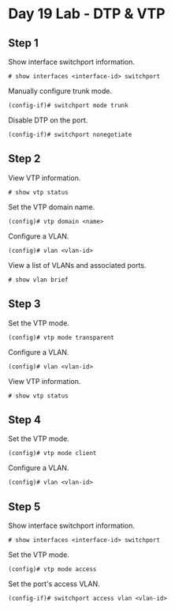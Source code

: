 # Day 19 Lab - DTP & VTP

## Step 1

Show interface switchport information.

```
# show interfaces <interface-id> switchport
```

Manually configure trunk mode.

```
(config-if)# switchport mode trunk
```

Disable DTP on the port.

```
(config-if)# switchport nonegotiate
```

## Step 2

View VTP information.

```
# show vtp status
```

Set the VTP domain name.

```
(config)# vtp domain <name>
```

Configure a VLAN.

```
(config)# vlan <vlan-id>
```

View a list of VLANs and associated ports.

```
# show vlan brief
```

## Step 3

Set the VTP mode.

```
(config)# vtp mode transparent
```

Configure a VLAN.

```
(config)# vlan <vlan-id>
```

View VTP information.

```
# show vtp status
```

## Step 4

Set the VTP mode.

```
(config)# vtp mode client
```

Configure a VLAN.

```
(config)# vlan <vlan-id>
```

## Step 5

Show interface switchport information.

```
# show interfaces <interface-id> switchport
```

Set the VTP mode.

```
(config)# vtp mode access
```

Set the port's access VLAN.

```
(config-if)# switchport access vlan <vlan-id>
```
